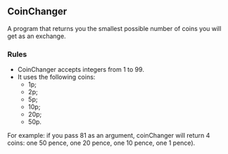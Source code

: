 ## CoinChanger

A program that returns you the smallest possible number of coins you will get as an exchange.

### Rules 

- CoinChanger accepts integers from 1 to 99.
- It uses the following coins:
  - 1p;
  - 2p;
  - 5p;
  - 10p;
  - 20p;
  - 50p.

For example: if you pass 81 as an argument, coinChanger will return 4 coins: one 50 pence, one 20 pence, one 10 pence, one 1 pence).


